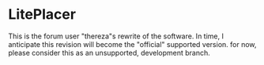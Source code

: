 # LitePlacer

This is the forum user "thereza"s rewrite of the software. In time, I anticipate this revision will become the "official" supported version. for now, please consider this as an unsupported, development branch.


